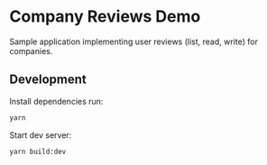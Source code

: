 Company Reviews Demo
====================

Sample application implementing user reviews (list, read, write) for companies.

## Development

Install dependencies run:

```bash
yarn
```

Start dev server:

```bash
yarn build:dev
```
